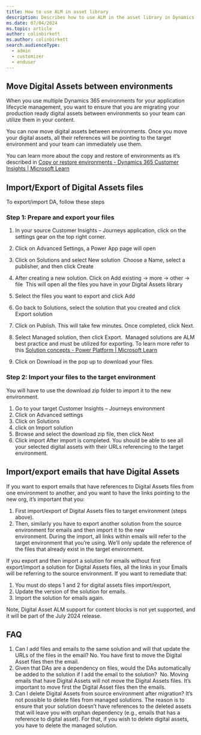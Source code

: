 ```yaml
---
title: How to use ALM in asset library
description: Describes how to use ALM in the asset library in Dynamics 365 Customer Insights - Journeys.
ms.date: 07/04/2024
ms.topic: article
author: colinbirkett
ms.author: colinbirkett
search.audienceType: 
  - admin
  - customizer
  - enduser
---
```


## Move Digital Assets between environments

When you use multiple Dynamics 365 environments for your application lifecycle management, you want to ensure that you are migrating your production ready digital assets between environments so your team can utilize them in your content.

You can now move digital assets between environments. Once you move your digital assets, all their references will be pointing to the target environment and your team can immediately use them.

You can learn more about the copy and restore of environments as it’s described in [Copy or restore environments - Dynamics 365 Customer Insights | Microsoft Learn](https://learn.microsoft.com/en-us/dynamics365/customer-insights/journeys/copy-or-restore#copy-a-customer-insights---journeys-environment-to-another-environment)

## Import/Export of Digital Assets files

To export/import DA, follow these steps

### Step 1: Prepare and export your files

1. In your source Customer Insights – Journeys application, click on the settings gear on the top right corner.
1. Click on Advanced Settings, a Power App page will open
1. Click on Solutions and select New solution
     Choose a Name, select a publisher, and then click Create
1. After creating a new solution. Click on Add existing -> more -> other -> file 
     This will open all the files you have in your Digital Assets library
1. Select the files you want to export and click Add
1. Go back to Solutions, select the solution that you created and click Export solution
1. Click on Publish. This will take few minutes.
    Once completed, click Next.

1. Select Managed solution, then click Export.  Managed solutions are ALM best practice and must be utilized for exporting. To learn more refer to this [Solution concepts - Power Platform | Microsoft Learn](https://learn.microsoft.com/en-us/power-platform/alm/solution-concepts-alm#managed-and-unmanaged-solutions)
1. Click on Download in the pop up to download your files.

### Step 2: Import your files to the target environment

You will have to use the download zip folder to import it to the new environment.

1. Go to your target Customer Insights – Journeys environment
1. Click on Advanced settings
1. Click on Solutions
1. click on Import solution
1. Browse and select the download zip file, then click Next
1. Click import After import is completed. You should be able to see all your selected digital assets with their URLs referencing to the target environment.

## Import/export emails that have Digital Assets

If you want to export emails that have references to Digital Assets files from one environment to another, and you want to have the links pointing to the new org, it’s important that you:

1. First import/export of Digital Assets files to target environment (steps above).
1. Then, similarly you have to export another solution from the source environment for emails and then import it to the new environment. During the import, all links within emails will refer to the target environment that you’re using. We’ll only update the reference of the files that already exist in the target environment.

If you export and then import a solution for emails without first export/import a solution for Digital Assets files, all the links in your Emails will be referring to the source environment. If you want to remediate that:

1. You must do steps 1 and 2 for digital assets files import/export,
1. Update the version of the solution for emails.
1. Import the solution for emails again.

Note, Digital Asset ALM support for content blocks is not yet supported, and it will be part of the July 2024 release.

## FAQ

1. Can I add files and emails to the same solution and will that update the URLs of the files in the email? No. You have first to move the Digital Asset files then the email.
1. Given that DAs are a dependency on files, would the DAs automatically be added to the solution if I add the email to the solution?  No. Moving emails that have Digital Assets will not move the Digital Assets files. It’s important to move first the Digital Asset files then the emails.
1. Can I delete Digital Assets from source environment after migration? It’s not possible to delete files from managed solutions. The reason is to ensure that your solution doesn’t have references to the deleted assets that will leave you with orphan dependency (e.g., emails that has a reference to digital asset). For that, if you wish to delete digital assets, you have to delete the managed solution.
